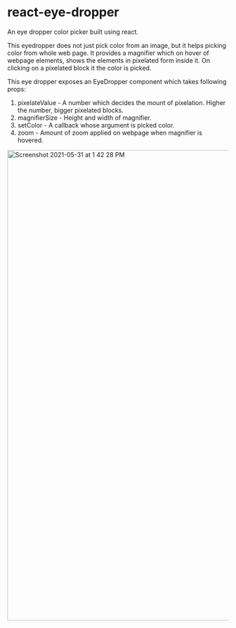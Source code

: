 # react-eye-dropper
An eye dropper color picker built using react.

This eyedropper does not just pick color from an image, but it helps picking color from whole web page. It provides a magnifier which on hover of webpage elements, shows the elements in pixelated form inside it. On clicking on a pixelated block it the color is picked.

This eye dropper exposes an EyeDropper component which takes following props:
1. pixelateValue - A number which decides the mount of pixelation. Higher the number, bigger pixelated blocks.
2. magnifierSize - Height and width of magnifier.
3. setColor - A callback whose argument is picked color.
4. zoom - Amount of zoom applied on webpage when magnifier is hovered. 

<img width="1068" alt="Screenshot 2021-05-31 at 1 42 28 PM" src="https://user-images.githubusercontent.com/31887015/120173049-4870e680-c221-11eb-9f99-faec1830563e.png">
